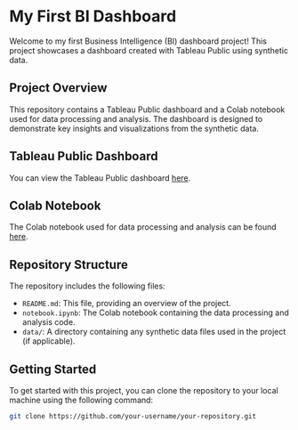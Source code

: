 # My First BI Dashboard

Welcome to my first Business Intelligence (BI) dashboard project! This project showcases a dashboard created with Tableau Public using synthetic data.

## Project Overview

This repository contains a Tableau Public dashboard and a Colab notebook used for data processing and analysis. The dashboard is designed to demonstrate key insights and visualizations from the synthetic data.

## Tableau Public Dashboard

You can view the Tableau Public dashboard [here](https://public.tableau.com/shared/7694ST6ZZ?:display_count=n&:origin=viz_share_link).

## Colab Notebook

The Colab notebook used for data processing and analysis can be found [here](path/to/your/notebook.ipynb).

## Repository Structure

The repository includes the following files:
- `README.md`: This file, providing an overview of the project.
- `notebook.ipynb`: The Colab notebook containing the data processing and analysis code.
- `data/`: A directory containing any synthetic data files used in the project (if applicable).

## Getting Started

To get started with this project, you can clone the repository to your local machine using the following command:
```sh
git clone https://github.com/your-username/your-repository.git
